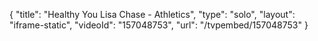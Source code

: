 {
    "title": "Healthy You Lisa Chase - Athletics",
    "type": "solo",
    "layout": "iframe-static",
    "videoId": "157048753",
    "url": "\/tvpembed\/157048753"
}